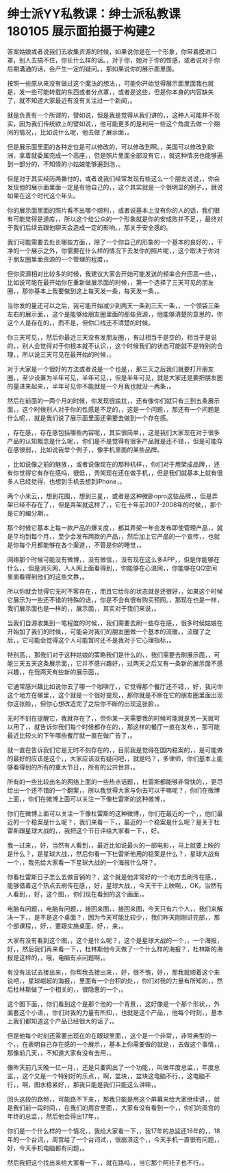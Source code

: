 # 绅士派YY私教课：绅士派私教课 180105 展示面拍摄于构建2

答案姑娘或者说我们去收集资源的时候，如果说你是在一个形象，你带着摸进口罩，别人去搞不住，你长什么样的话。，对于你，她对于你的性感，或者说对于你后期溝通的话，会产生一定的疑问。，那如果说你的展示面里面。

按照一些原从来没有做过这个魔法的想法，，可能你开始觉得展示面里面我也就是，发一些可能转载的东西或者分点罩，，或者是这些，但是你本身的内容缺失了，就不知道大家最近有没有关注过一个新闻，。

就是负责有一个所谓的，譬如说，但是我是觉得从我们讲的，，这种人可能并不现实，因为我们传统欲上的譬如说，，他可能更多的是利用一些这个角度去做一个期间的情况，，比如说什么呢，他去做了展示面，。

但是展示面里面的各种定位是可以修改的，可以修改到啊。，美国可以修改到欧洲，拿着就委属完成一个高座，，但是照片里面全部没有它，，就这种情况也能够遍到一部分的，不知情的小姑娘能够遍到泡，。

但是对于其实经历两番付的，或者说我们经常发现有些这么一个朋友说说，，你会发现他的展示面里面一定是有他自己的，，这个其实就是一个很明显的例子。，就说如果在这个时代这个年头。

你的展示面里面的照片看不出哪个顺利，，或者说基本上没有你的人的话，我们很有可能觉得是道库，，所以这个给公众的一个形象就是你的安成败并不足，，最终对于我们后续去跟他聊天会造成一定的影响。，那关于安全感的。

我们可能需要去处长哪些方面，，除了一个你自己的形象的一个基本的良好的，，干净的一个展示之外，你需要在什么样的情况下去发你的照片呢，，这个取决于你对于朋友圈里面资源的一个管理的程度，。

但你资源相对比较多的时候，我建议大家会开始可能发送的频率会升回高一些，，比如说可能在最开始你在重新做展示面的时候，，第一个选择了三天可见的朋友圈，，那你基本上我要做到这上每天发一条，每天发一条，。

当你发的量还可以之后，我可能开始减少到两天一条到三天一条，，一个领袋三条左右的展示面，，这个是能够给朋友圈里面的那些资源，，他能够清楚的意思的，你这个人是存在的，，而不是，但你口线还不清楚的时候。

你三天可见，，然后你最近三天没有发朋友圈，，有过相当于是空的，相当于是说的，，别人会觉得对于你根本就不认识，，这个时候我们的状态可能就不是特别的合理，，所以说三天可见在最开始的时候，。

对于大家是一个很好的方法或者说是一个也是，，那三天之后我们就要打开朋友圈，，至少设置为半年可见，半年可见，，但是半年可见，就是大家还是要把朋友圈的量进来起来，，半年可见你不能就是一个月我也就没一两条，。

然后在前面的一两个月的时候，你发现很尴尬，，还有像你们就只有三到五条展示面，，这个时候别人对于你的性感是不足的，，这是一个问题，，那还有一个问题是什么呢，，就是我们说了展示面里面还需要去做到一个存在感。

，存在感，，存在感包括哪些内容呢，，其实很简单，，这是我们大家现在对于很多产品的认知概念是什么呢，，你们是不是觉得有很多产品就是还不错，，但是可能存在感很弱，，比如说我举个例子，，像手机里面的某些品牌。

，比如说像之前的魅族，，或者说像现在的那种机样，，你们对于用架成品牌，，还有你觉得它有存在感吗，很低，，弄架现在还在做手机，，但是我们就基本上就有很多人已经觉得，也想到手机去想到iPhone，。

两个小米云，，想到花围，，想到三星，，或者是这种微卧opro这些品牌，，但是弄架已经不存在了，，但是弄架就这样了，，它在十年前2007-2008年的时候，，那个是它的编分期，。

那个时候它基本上每一款产品的爆关度，，都其弄架一年会发布即使管理产品，，就是平均到每个月，，至少会发布两款的产品，，然后加上它产品的一个宣传，，也就是你每个月都能够在各个渠道，，不管是你的睡觉，。

网络那个时候可能没有微博，，没有微信，，没有现在这么多APP，，但是你能够在什么，，但是消灭网，人人网上面看得到，，你能够在心浪网，，你能够在QQ空间里面看得到他们的这些文靠，。

所以你就会觉得它无时不客存在，，而且它给你的状态就是还很好，，如果这个时候它展示为一些还不错的特殊的话，，你是不会有很有购买预网。，那现在也是一样，我们展示面也是一样的，，展示面，，其实对于我们来说，。

当我们自源收集到一笔程度的时候，，我们需要去刷一些存在感，，很多时候姑娘在开始加了我们的时候，，可能会对我们的朋友圈做一个基本的流暖。，流暖了之后，，它可能会觉得这个人可能暂时还不是我对于它心理指标，。

特别高，，那我们对于这种姑娘的策略我们是什么的，，我们需要去刷展示面，，可能三天五天这条展示面，，它并不感兴趣好，，过两天之后又有一条新的展示面不感兴趣，，在我两天有些新的展示面，。

它通常感兴趣比如说你去了哪一个咖啡厅，，它觉得那个餐厅还不错，，好，我问你这个地方在哪里，，这个就是一个很好提现，，那你就是不断在它的朋友圈里面出现你这张脸，，但你心想改造完了之后你不断的出现这张脸，。

无时不刻在提醒它，我就存在了，，但你某一天需要我的时候可能就是另一天就可以用了，，就告诉你我们每个时候都存在的，，那这样的餐厅一直在发布，，那可能最近比较火的下午哪些餐厅就一直在做广告了，。

就一直在告诉我们它是无时不刻存在的，，目前我是觉得在国内稳案的，，是可能做的最好的应该是这个，，大家应该没有疑问吧，，就是吗？，多律师，你们基本上能够看得到的所有的重大节日，，所有的公共世界，。

所有的一些比较出名的网络上面的一些热点话题，，杜雷斯都能够非常快的，，更尽给出一个还不错的一个翻案，，所以我觉得大家与你去可以干嘛呢？，你们在微博上面，，你们在微博上面可以关注一下像杜雷斯的这种微博，。

你们在微博上面可以关注一下像杜雷斯的这种微博，，你们在最近的一个，，他们最近的一个稳案是什么呢？，我们来看一下，，最近的一个稳案是什么呢？是关于杜雷斯跟星球大战的，，我把这个节日评给大家看一下，，好。

我一过来，，好，当然有人看到，，最近比如说最火的一部电影，，马上就要上映的是什么？，是星球大战，，然后你看一下杜雷斯他用的稳案是什么？，星球大战有一个，，我先给大家看一下星球大战的一个海报什么呀？。

你看杜雷斯日子怎么去做音销的？，这个就是他非常好的一个地方去刷传在感，，能够借着这个热点去刷传在感，，好，星球大战，，今天干干上映啊，，OK，当然有人看到，，好，这个图，，你们现在看到的这个画面，。

电脑有问题，，电脑有问题，，接回来图，，接回来图，今天只有六个人，，我们来解决一下，，是不是这个桌面？，因为今天可能比较少，，我们昨天刚刚讲完部，，那个部课程，，好，，要跟实施桌面，好，，来，。

大家有没有看到这个图，，这个是什么呢？，这个是星球大战的一个，，一个海报，好，，然后我们再来看一下，，杜林斯他今天做了一个什么样的海报？，杜林斯的海报是这样的，，哦，电脑有点问题啊，。

有没有法试去接出来，，你帮我去接出来，，好，很不愧，好，，那我就顺着这个来说吧，，星球崛起的海报，，里面有一个台积的处，，你们对我的力量有所知的，，然后杜林斯做了一个相关的，，很隐惠的一个，。

这个图下面，，你们看到这个是那个他的一个背景，，这好像是一个那个形状，，外面套这个小语，，你们对我的力量有所知，，也就是这个产品，，他每个时刻，，基本上我们都知道这个产品已经很大的话了，。

但是他每个时刻还需要出现在的在眼球里面，，这个是一个非常，，非常典型的一个，，在表明自己存在感的一个展示，，基本上你需要做的就是，，去做这个事情，，那像前几天，，不知道大家有没有去用，。

像昨天前几天晚一亿一月，，还是只要网出了一个功能，，叫做年度总监，，年度总监，，这个又是一个特别好的乐点，，啊，盆块，，盆块这电脑不行，，这电脑不行，，啊，图水稳紧好，，那我只能是我们只能这么讲嘛，。

回头这段的路频，，可能路不下来，，那我只能是用这个屏幕来给大家继续讲，，就是我们前一段时间，，在我们的周宫里面，，大家有没有看到一个，，你们的周宫的年终的总监，，然后他会得出17年，。

你们是一个什么样的一个情况，，我给大家看一下，，我17年的总监还18年的，，18年的一个台词，，周宫给了一个台词试，，很崩溃这个，，今天手机一直很有问题，，好，今天手机电脑都有问题，。

然后我把这个找出来给大家看一下，，就在路吗，，当它那个阿托子也不行。。